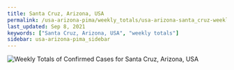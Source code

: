 ```yaml
---
title: Santa Cruz, Arizona, USA
permalink: /usa-arizona-pima/weekly_totals/usa-arizona-santa_cruz-weekly_totals.html
last_updated: Sep 8, 2021
keywords: ["Santa Cruz, Arizona, USA", "weekly totals"]
sidebar: usa-arizona-pima_sidebar
---
```


![Weekly Totals of Confirmed Cases for Santa Cruz, Arizona, USA](/covid_tracker/images/graphs/usa-arizona-santa_cruz-weekly_totals_graph.png)
